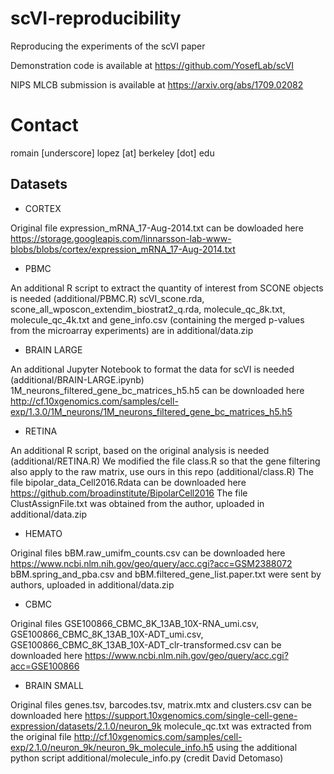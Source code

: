 # scVI-reproducibility
Reproducing the experiments of the scVI paper

Demonstration code is available at https://github.com/YosefLab/scVI

NIPS MLCB submission is available at https://arxiv.org/abs/1709.02082

# Contact
romain [underscore] lopez [at] berkeley [dot] edu

## Datasets
+ CORTEX

Original file expression_mRNA_17-Aug-2014.txt can be dowloaded here https://storage.googleapis.com/linnarsson-lab-www-blobs/blobs/cortex/expression_mRNA_17-Aug-2014.txt

+ PBMC

An additional R script to extract the quantity of interest from SCONE objects is needed (additional/PBMC.R)
scVI_scone.rda, scone_all_wposcon_extendim_biostrat2_q.rda, molecule_qc_8k.txt, molecule_qc_4k.txt and gene_info.csv (containing the merged p-values from the microarray experiments) are in additional/data.zip

+ BRAIN LARGE

An additional Jupyter Notebook to format the data for scVI is needed (additional/BRAIN-LARGE.ipynb)
1M_neurons_filtered_gene_bc_matrices_h5.h5 can be downloaded here http://cf.10xgenomics.com/samples/cell-exp/1.3.0/1M_neurons/1M_neurons_filtered_gene_bc_matrices_h5.h5

+ RETINA

An additional R script, based on the original analysis is needed (additional/RETINA.R)
We modified the file class.R so that the gene filtering also apply to the raw matrix, use ours in this repo (additional/class.R)
The file bipolar_data_Cell2016.Rdata can be downloaded here https://github.com/broadinstitute/BipolarCell2016
The file ClustAssignFile.txt was obtained from the author, uploaded in additional/data.zip

+ HEMATO

Original files bBM.raw_umifm_counts.csv can be downloaded here https://www.ncbi.nlm.nih.gov/geo/query/acc.cgi?acc=GSM2388072 bBM.spring_and_pba.csv and bBM.filtered_gene_list.paper.txt were sent by authors, uploaded in additional/data.zip

+ CBMC

Original files GSE100866_CBMC_8K_13AB_10X-RNA_umi.csv, GSE100866_CBMC_8K_13AB_10X-ADT_umi.csv, GSE100866_CBMC_8K_13AB_10X-ADT_clr-transformed.csv can be downloaded here https://www.ncbi.nlm.nih.gov/geo/query/acc.cgi?acc=GSE100866

+ BRAIN SMALL

Original files genes.tsv, barcodes.tsv, matrix.mtx and clusters.csv can be downloaded here https://support.10xgenomics.com/single-cell-gene-expression/datasets/2.1.0/neuron_9k
molecule_qc.txt was extracted from the original file http://cf.10xgenomics.com/samples/cell-exp/2.1.0/neuron_9k/neuron_9k_molecule_info.h5 using the additional python script additional/molecule_info.py (credit David Detomaso)

